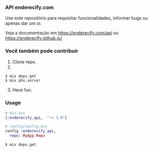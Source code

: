 ### API enderecify.com

Use este repositório para requisitar funcionalidades, informar bugs ou apenas dar um oi.

Veja a documentação em https://enderecify.com/api ou https://enderecify.github.io/

### Você também pode contribuir

1. Clone repo.
2. 
```sh
$ mix deps.get
$ mix phx.server
```
3. Have fun.

### Usage

```ex
# mix.exs
{:enderecify_api,  "~> 1.0"}
```


```ex
# config/config.exs
config :enderecify_api,
  repo: MyApp.Repo
```

```
$ mix deps.get
```

